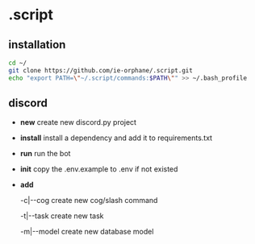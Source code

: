 # .script

## installation
```bash
cd ~/
git clone https://github.com/ie-orphane/.script.git
echo "export PATH=\"~/.script/commands:$PATH\"" >> ~/.bash_profile
```

## discord

- **new**      create new discord.py project
- **install**  install a dependency and add it to requirements.txt
- **run**      run the bot
- **init**     copy the .env.example to .env if not existed

- **add**

    -c|--cog    create new cog/slash command

    -t|--task   create new task

    -m|--model  create new database model
